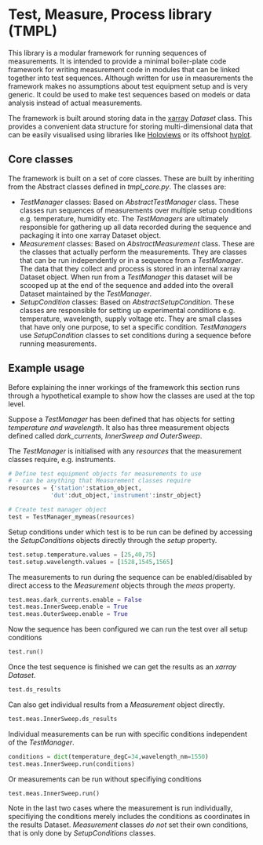 # Test, Measure, Process library (TMPL)

This library is a modular framework for running sequences of measurements. It is intended to provide a minimal boiler-plate code framework for writing measurement code in modules that can be linked together into test sequences. Although written for use in measurements the framework makes no assumptions about test equipment setup and is very generic. It could be used to make test sequences based on models or data analysis instead of actual measurements.

The framework is built around storing data in the [xarray](http://xarray.pydata.org/en/stable/) _Dataset_ class. This provides a convenient data structure for storing multi-dimensional data that can be easily visualised using libraries like [Holoviews](http://holoviews.org/index.html) or its offshoot [hvplot](https://hvplot.holoviz.org/index.html).

## Core classes

The framework is built on a set of core classes. These are built by inheriting from the Abstract classes defined in *tmpl_core.py*. The classes are:

* _TestManager_ classes: Based on _AbstractTestManager_ class. These classes run sequences of measurements over multiple setup conditions e.g. temperature, humidity etc. The _TestManagers_ are ultimately responsible for gathering up all data recorded during the sequence and packaging it into one xarray Dataset object.
* _Measurement_ classes: Based on _AbstractMeasurement_ class. These are the classes that actually perform the measurements. They are classes that can be run independently or in a sequence from a _TestManager_. The data that they collect and process is stored in an internal xarray Dataset object. When run from a _TestManager_ this dataset will be scooped up at the end of the sequence and added into the overall Dataset maintained by the _TestManager_.
* _SetupCondition_ classes: Based on _AbstractSetupCondition_. These classes are responsible for setting up experimental conditions e.g. temperature, wavelength, supply voltage etc. They are small classes that have only one purpose, to set a specific condition. _TestManagers_ use _SetupCondition_ classes to set conditions during a sequence before running measurements. 


## Example usage

Before explaining the inner workings of the framework this section runs through a hypothetical example to show how the classes are used at the top level.

Suppose a _TestManager_ has been defined that has objects for setting *temperature and wavelength*. It also has three measurement objects defined called *dark_currents, InnerSweep and OuterSweep*.

The _TestManager_ is initialised with any _resources_ that the measurement classes require, e.g. instruments.

```python
# Define test equipment objects for measurements to use
# - can be anything that Measurement classes require
resources = {'station':station_object,
            'dut':dut_object,'instrument':instr_object}

# Create test manager object
test = TestManager_mymeas(resources)
```

Setup conditions under which test is to be run can be defined by accessing the _SetupConditions_ objects directly through the _setup_ property.

```python
test.setup.temperature.values = [25,40,75]
test.setup.wavelength.values = [1528,1545,1565]
```

The measurements to run during the sequence can be enabled/disabled by direct access to the _Measurement_ objects through the _meas_ property.

```python
test.meas.dark_currents.enable = False
test.meas.InnerSweep.enable = True
test.meas.OuterSweep.enable = True
```

Now the sequence has been configured we can run the test over all setup conditions

```python
test.run()
```

Once the test sequence is finished we can get the results as an *xarray Dataset*.

```python
test.ds_results
```

Can also get individual results from a _Measurement_ object directly.

```python
test.meas.InnerSweep.ds_results
```

Individual measurements can be run with specific conditions independent of the _TestManager_.

```python
conditions = dict(temperature_degC=34,wavelength_nm=1550)
test.meas.InnerSweep.run(conditions)
```

Or measurements can be run without specifiying conditions

```python
test.meas.InnerSweep.run()
```

Note in the last two cases where the measurement is run individually, specifiying the conditions merely includes the conditions as coordinates in the results Dataset. _Measurement_ classes _do not_ set their own conditions, that is only done by _SetupConditions_ classes.